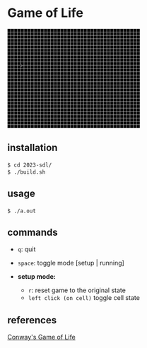 # Game of Life

![](./2023-sdl/life.gif)

## installation

```shell
$ cd 2023-sdl/
$ ./build.sh
```

## usage

```shell
$ ./a.out
```

## commands

- `q`: quit
- `space`: toggle mode [setup | running]

- **setup mode:**

    - `r`: reset game to the original state
    - `left click (on cell)` toggle cell state

## references

[Conway's Game of Life](https://en.wikipedia.org/wiki/Conway's_Game_of_Life)

